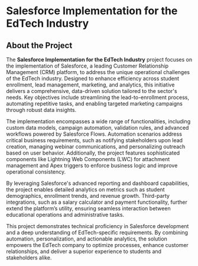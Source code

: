 # Salesforce Implementation for the EdTech Industry

## About the Project

  The **Salesforce Implementation for the EdTech Industry** project focuses on the implementation of Salesforce, a leading Customer Relationship Management (CRM) platform, to address the unique operational challenges of the EdTech industry. Designed to enhance efficiency across student enrollment, lead management, marketing, and analytics, this initiative delivers a comprehensive, data-driven solution tailored to the sector's needs. Key objectives include streamlining the lead-to-enrollment process, automating repetitive tasks, and enabling targeted marketing campaigns through robust data insights.
  
  The implementation encompasses a wide range of functionalities, including custom data models, campaign automation, validation rules, and advanced workflows powered by Salesforce Flows. Automation scenarios address critical business requirements, such as notifying stakeholders upon lead creation, managing webinar communications, and personalizing outreach based on user behavior. Additionally, the project features sophisticated components like Lightning Web Components (LWC) for attachment management and Apex triggers to enforce business logic and improve operational consistency.
  
  By leveraging Salesforce's advanced reporting and dashboard capabilities, the project enables detailed analytics on metrics such as student demographics, enrollment trends, and revenue growth. Third-party integrations, such as a salary calculator and payment functionality, further extend the platform’s utility, ensuring seamless interaction between educational operations and administrative tasks.
  
  This project demonstrates technical proficiency in Salesforce development and a deep understanding of EdTech-specific requirements. By combining automation, personalization, and actionable analytics, the solution empowers the EdTech company to optimize processes, enhance customer relationships, and deliver a superior experience to students and stakeholders alike.
